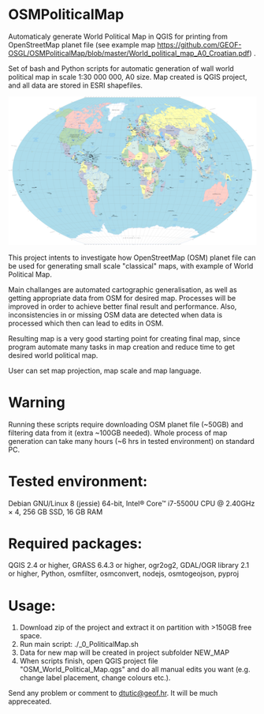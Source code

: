 # OSMPoliticalMap
Automaticaly generate World Political Map in QGIS for printing from OpenStreetMap planet file (see example map https://github.com/GEOF-OSGL/OSMPoliticalMap/blob/master/World_political_map_A0_Croatian.pdf) .

Set of bash and Python scripts for automatic generation of wall world political map in scale 1:30 000 000, A0 size. Map created is QGIS project, and all data are stored in ESRI shapefiles.

![alt tag](osm_political_map.png)

This project intents to investigate how OpenStreetMap (OSM) planet file can be used for generating small scale "classical" maps, with example of World Political Map.

Main challanges are automated cartographic generalisation, as well as getting appropriate data from OSM for desired map. Processes will be improved in order to achieve better final result and performance. Also, inconsistencies in or missing OSM data are detected when data is processed which then can lead to edits in OSM.

Resulting map is a very good starting point for creating final map, since program automate many tasks in map creation and reduce time to get desired world political map.

User can set map projection, map scale and map language. 

# Warning
Running these scripts require downloading OSM planet file (~50GB) and filtering data from it (extra ~100GB needed). Whole process of map generation can take many hours (~6 hrs in tested environment) on standard PC.

# Tested environment:
Debian GNU/Linux 8 (jessie) 64-bit, 
Intel® Core™ i7-5500U CPU @ 2.40GHz × 4, 
256 GB SSD, 
16 GB RAM

# Required packages:
QGIS 2.4 or higher, 
GRASS 6.4.3 or higher, 
ogr2og2, 
GDAL/OGR library 2.1 or higher, 
Python, 
osmfilter, 
osmconvert,
nodejs,
osmtogeojson,
pyproj

# Usage:
1. Download zip of the project and extract it on partition with >150GB free space.
2. Run main script: ./_0_PoliticalMap.sh
3. Data for new map will be created in project subfolder NEW_MAP
4. When scripts finish, open QGIS project file "OSM_World_Political_Map.qgs" and do all manual edits you want (e.g. change label placement, change colours etc.). 

Send any problem or comment to dtutic@geof.hr. It will be much appreceated.



